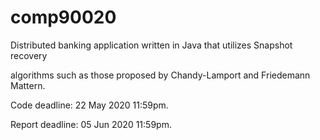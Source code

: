 # comp90020

Distributed banking application written in Java that utilizes Snapshot recovery 

algorithms such as those proposed by Chandy-Lamport and Friedemann Mattern.

Code deadline:      22 May 2020 11:59pm.

Report deadline:    05 Jun 2020 11:59pm.
